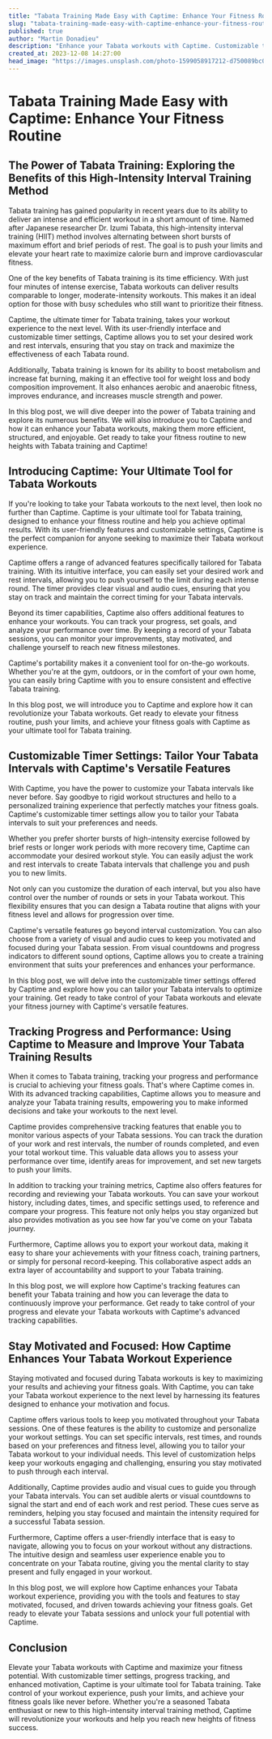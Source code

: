 ```yaml
---
title: "Tabata Training Made Easy with Captime: Enhance Your Fitness Routine"
slug: "tabata-training-made-easy-with-captime-enhance-your-fitness-routine"
published: true
author: "Martin Donadieu"
description: "Enhance your Tabata workouts with Captime. Customizable timers, progress tracking, and motivation-boosting features for optimal fitness results."
created_at: 2023-12-08 14:27:00
head_image: "https://images.unsplash.com/photo-1599058917212-d750089bc07e?ixlib=rb-4.0.3&q=85&fm=jpg&crop=entropy&cs=srgb&w=1200"
---
```


# Tabata Training Made Easy with Captime: Enhance Your Fitness Routine

## The Power of Tabata Training: Exploring the Benefits of this High-Intensity Interval Training Method

Tabata training has gained popularity in recent years due to its ability to deliver an intense and efficient workout in a short amount of time. Named after Japanese researcher Dr. Izumi Tabata, this high-intensity interval training (HIIT) method involves alternating between short bursts of maximum effort and brief periods of rest. The goal is to push your limits and elevate your heart rate to maximize calorie burn and improve cardiovascular fitness.

One of the key benefits of Tabata training is its time efficiency. With just four minutes of intense exercise, Tabata workouts can deliver results comparable to longer, moderate-intensity workouts. This makes it an ideal option for those with busy schedules who still want to prioritize their fitness.

Captime, the ultimate timer for Tabata training, takes your workout experience to the next level. With its user-friendly interface and customizable timer settings, Captime allows you to set your desired work and rest intervals, ensuring that you stay on track and maximize the effectiveness of each Tabata round.

Additionally, Tabata training is known for its ability to boost metabolism and increase fat burning, making it an effective tool for weight loss and body composition improvement. It also enhances aerobic and anaerobic fitness, improves endurance, and increases muscle strength and power.

In this blog post, we will dive deeper into the power of Tabata training and explore its numerous benefits. We will also introduce you to Captime and how it can enhance your Tabata workouts, making them more efficient, structured, and enjoyable. Get ready to take your fitness routine to new heights with Tabata training and Captime!

## Introducing Captime: Your Ultimate Tool for Tabata Workouts

If you're looking to take your Tabata workouts to the next level, then look no further than Captime. Captime is your ultimate tool for Tabata training, designed to enhance your fitness routine and help you achieve optimal results. With its user-friendly features and customizable settings, Captime is the perfect companion for anyone seeking to maximize their Tabata workout experience.

Captime offers a range of advanced features specifically tailored for Tabata training. With its intuitive interface, you can easily set your desired work and rest intervals, allowing you to push yourself to the limit during each intense round. The timer provides clear visual and audio cues, ensuring that you stay on track and maintain the correct timing for your Tabata intervals.

Beyond its timer capabilities, Captime also offers additional features to enhance your workouts. You can track your progress, set goals, and analyze your performance over time. By keeping a record of your Tabata sessions, you can monitor your improvements, stay motivated, and challenge yourself to reach new fitness milestones.

Captime's portability makes it a convenient tool for on-the-go workouts. Whether you're at the gym, outdoors, or in the comfort of your own home, you can easily bring Captime with you to ensure consistent and effective Tabata training.

In this blog post, we will introduce you to Captime and explore how it can revolutionize your Tabata workouts. Get ready to elevate your fitness routine, push your limits, and achieve your fitness goals with Captime as your ultimate tool for Tabata training.

## Customizable Timer Settings: Tailor Your Tabata Intervals with Captime's Versatile Features

With Captime, you have the power to customize your Tabata intervals like never before. Say goodbye to rigid workout structures and hello to a personalized training experience that perfectly matches your fitness goals. Captime's customizable timer settings allow you to tailor your Tabata intervals to suit your preferences and needs.

Whether you prefer shorter bursts of high-intensity exercise followed by brief rests or longer work periods with more recovery time, Captime can accommodate your desired workout style. You can easily adjust the work and rest intervals to create Tabata intervals that challenge you and push you to new limits.

Not only can you customize the duration of each interval, but you also have control over the number of rounds or sets in your Tabata workout. This flexibility ensures that you can design a Tabata routine that aligns with your fitness level and allows for progression over time.

Captime's versatile features go beyond interval customization. You can also choose from a variety of visual and audio cues to keep you motivated and focused during your Tabata session. From visual countdowns and progress indicators to different sound options, Captime allows you to create a training environment that suits your preferences and enhances your performance.

In this blog post, we will delve into the customizable timer settings offered by Captime and explore how you can tailor your Tabata intervals to optimize your training. Get ready to take control of your Tabata workouts and elevate your fitness journey with Captime's versatile features.

## Tracking Progress and Performance: Using Captime to Measure and Improve Your Tabata Training Results

When it comes to Tabata training, tracking your progress and performance is crucial to achieving your fitness goals. That's where Captime comes in. With its advanced tracking capabilities, Captime allows you to measure and analyze your Tabata training results, empowering you to make informed decisions and take your workouts to the next level.

Captime provides comprehensive tracking features that enable you to monitor various aspects of your Tabata sessions. You can track the duration of your work and rest intervals, the number of rounds completed, and even your total workout time. This valuable data allows you to assess your performance over time, identify areas for improvement, and set new targets to push your limits.

In addition to tracking your training metrics, Captime also offers features for recording and reviewing your Tabata workouts. You can save your workout history, including dates, times, and specific settings used, to reference and compare your progress. This feature not only helps you stay organized but also provides motivation as you see how far you've come on your Tabata journey.

Furthermore, Captime allows you to export your workout data, making it easy to share your achievements with your fitness coach, training partners, or simply for personal record-keeping. This collaborative aspect adds an extra layer of accountability and support to your Tabata training.

In this blog post, we will explore how Captime's tracking features can benefit your Tabata training and how you can leverage the data to continuously improve your performance. Get ready to take control of your progress and elevate your Tabata workouts with Captime's advanced tracking capabilities.

## Stay Motivated and Focused: How Captime Enhances Your Tabata Workout Experience

Staying motivated and focused during Tabata workouts is key to maximizing your results and achieving your fitness goals. With Captime, you can take your Tabata workout experience to the next level by harnessing its features designed to enhance your motivation and focus.

Captime offers various tools to keep you motivated throughout your Tabata sessions. One of these features is the ability to customize and personalize your workout settings. You can set specific intervals, rest times, and rounds based on your preferences and fitness level, allowing you to tailor your Tabata workout to your individual needs. This level of customization helps keep your workouts engaging and challenging, ensuring you stay motivated to push through each interval.

Additionally, Captime provides audio and visual cues to guide you through your Tabata intervals. You can set audible alerts or visual countdowns to signal the start and end of each work and rest period. These cues serve as reminders, helping you stay focused and maintain the intensity required for a successful Tabata session.

Furthermore, Captime offers a user-friendly interface that is easy to navigate, allowing you to focus on your workout without any distractions. The intuitive design and seamless user experience enable you to concentrate on your Tabata routine, giving you the mental clarity to stay present and fully engaged in your workout.

In this blog post, we will explore how Captime enhances your Tabata workout experience, providing you with the tools and features to stay motivated, focused, and driven towards achieving your fitness goals. Get ready to elevate your Tabata sessions and unlock your full potential with Captime.

## Conclusion

Elevate your Tabata workouts with Captime and maximize your fitness potential. With customizable timer settings, progress tracking, and enhanced motivation, Captime is your ultimate tool for Tabata training. Take control of your workout experience, push your limits, and achieve your fitness goals like never before. Whether you're a seasoned Tabata enthusiast or new to this high-intensity interval training method, Captime will revolutionize your workouts and help you reach new heights of fitness success.